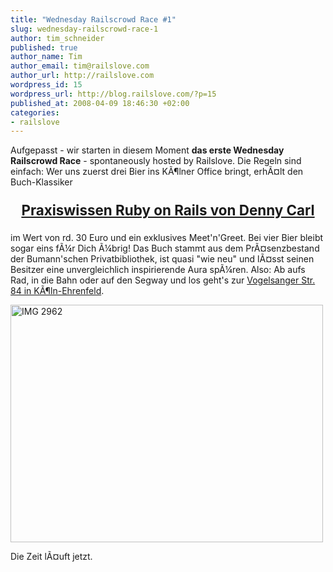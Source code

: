 ```yaml
--- 
title: "Wednesday Railscrowd Race #1"
slug: wednesday-railscrowd-race-1
author: tim_schneider
published: true
author_name: Tim
author_email: tim@railslove.com
author_url: http://railslove.com
wordpress_id: 15
wordpress_url: http://blog.railslove.com/?p=15
published_at: 2008-04-09 18:46:30 +02:00
categories: 
- railslove
---
```

Aufgepasst - wir starten in diesem Moment <strong>das erste Wednesday Railscrowd Race</strong> - spontaneously hosted by Railslove. Die Regeln sind einfach: Wer uns zuerst drei Bier ins K&Atilde;&para;lner Office bringt, erh&Atilde;&curren;lt den Buch-Klassiker

<p style="text-align:center;font-size:1.6em"><strong><a href="http://www.amazon.de/Praxiswissen-Ruby-Rails-oreillys-basics/dp/3897214768/ref=sr_1_2?ie=UTF8&s=books&qid=1207759026&sr=8-2">Praxiswissen Ruby on Rails von Denny Carl</a></strong></p>

im Wert von rd. 30 Euro und ein exklusives Meet'n'Greet. Bei vier Bier bleibt sogar eins f&Atilde;&frac14;r Dich &Atilde;&frac14;brig! Das Buch stammt aus dem Pr&Atilde;&curren;senzbestand der Bumann'schen Privatbibliothek, ist quasi "wie neu" und l&Atilde;&curren;sst seinen Besitzer eine unvergleichlich inspirierende Aura sp&Atilde;&frac14;ren.
Also: Ab aufs Rad, in die Bahn oder auf den Segway und los geht's zur <a href="http://maps.google.de/maps?f=q&hl=de&geocode=&q=Vogelsanger+Str.+84,+K%C3%B6ln-Ehrenfeld&sll=51.20637,6.766465&sspn=0.009814,0.026522&ie=UTF8&z=16&iwloc=addr">Vogelsanger Str. 84 in K&Atilde;&para;ln-Ehrenfeld</a>.

<a href="http://www.ipernity.com/doc/tim/1761069"><img src="http://u1.ipernity.com/u/5/99/47/1656729.14201a9e1.l.jpg" width="500" height="380" alt="IMG 2962" border="0"/></a>

Die Zeit l&Atilde;&curren;uft jetzt.
